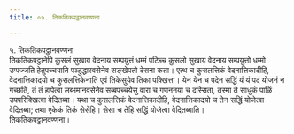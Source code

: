 ```yaml
---
title: ०५. तिकतिकपट्ठानवण्णना

---
```

५. तिकतिकपट्ठानवण्णना  
तिकतिकपट्ठानेपि कुसलं सुखाय वेदनाय सम्पयुत्तं धम्मं पटिच्च कुसलो सुखाय वेदनाय सम्पयुत्तो धम्मो उप्पज्जति हेतुपच्चयाति पञ्हुद्धारवसेनेव सङ्खेपतो देसना कता। एत्थ च कुसलत्तिकं वेदनात्तिकादीहि, वेदनात्तिकादयो च कुसलत्तिकेनाति एवं तिकेसुयेव तिका पक्खित्ता। येन येन च पदेन सद्धिं यं यं पदं योजनं न गच्छति, तं तं हापेत्वा लब्भमानवसेनेव सब्बपच्चयेसु वारा च गणननया च दस्सिता, तस्मा ते साधुकं पाळिं उपपरिक्खित्वा वेदितब्बा। यथा च कुसलत्तिकं वेदनात्तिकादीहि, वेदनात्तिकादयो च तेन सद्धिं योजेत्वा वेदितब्बा; तथा एकेकं तिकं सेसेहि। सेसा च तेहि सद्धिं योजेत्वा वेदितब्बाति।  
तिकतिकपट्ठानवण्णना।  